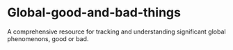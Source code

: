# Global-good-and-bad-things
A comprehensive resource for tracking and understanding significant global phenomenons, good or bad.
